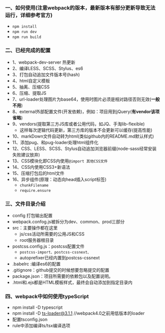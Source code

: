 ### 一、如何使用(注意webpack的版本，最新版本有部分更新导致无法运行，详细参考官方)
+ <code>npm install</code>
+ <code>npm run dev</code>
+ <code>npm run build </code>


### 二、已经完成的配置
+ 1、webpack-dev-server 热更新
+ 2、编译LESS、SCSS、Stylus、es6
+ 3、打包自动追加文件版本号(hash)
+ 4、html自定义模板
+ 5、抽离、压缩CSS
+ 6、压缩、提取JS
+ 7、url-loader处理图片为base64，使用时图片必须是相对路径否则无效(**一般不用**)
+ 8、external外部配置文件(开发依赖)，例如：项目用到jQuery(**有vendor该项省略**)
+ 9、vendors(提取第三方JS库或者公用代码，如JQ、手淘lib-flexible)
	+ 这样每次逻辑代码更新，第三方库的版本不会更新可以缓存(提高性能)
+ 10、markDown文件自动转为html(类似github内的README.md默认样式)
+ 11、添加pug、和pug-loader处理html组件化
+ 12、CSS、LESS、SCSS、Stylus自动追加浏览器前缀(node-sass经常安装失败建议放弃)
+ 13、CSS模块化即CSS内使用<code>@import 其他CSS文件</code>
+ 14、CSS内使用CSS3+新语法
+ 15、压缩打包后的html文件
+ 16、异步组件(原理：动态向head插入script标签)
	+ <code>chunkFilename</code>
	+ <code>require.ensure</code>


### 三、文件目录介绍
+ config 打包输出配置
+ webpack.confog.js被拆分为dev、common、prod三部分
+ src：主要操作都在这里
	+ js/css活动所需要的公用JS和CSS
	+ root服务器根目录
+  postcss.config.js：postcss配置文件
	+  <code>postcss-import、postcss-cssnext、</code>
	+  autoprefixer已经内置到postcss-cssnext
+ .babelrc :编译es6的配置
+ .gitignore：github提交的时候想要忽略提交的配置
+  package.json：项目所需要的依赖包以及配置说明。
+ .html和.ejs都是HTML模板样式，最终会自动添加到指定目录内

### 四、webpack中如何使用typeScript
+ npm install -D typescript
+ npm install -D ts-loader@3.1.1 //webpack4.0之前用低版本的loader
+ 配置tsconfig.json
+ rule中添加编译ts/tsx编译选项
